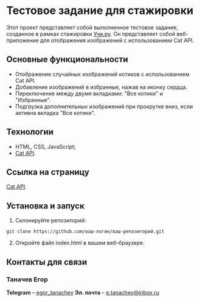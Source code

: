 # Тестовое задание для стажировки

Этот проект представляет собой выполненное тестовое задание, созданное в рамках стажировки [Учи.ру](uchi.ru). Он представляет собой веб-приложение для отображения изображений с использованием Cat API.

## Основные функциональности

- Отображение случайных изображений котиков с использованием Cat API.
- Добавление изображений в избранные, нажав на иконку сердца.
- Переключение между двумя вкладками: "Все котики" и "Избранные".
- Подгрузка дополнительных изображений при прокрутке вниз, если активна вкладка "Все котики".

## Технологии

- HTML, CSS, JavaScript;
- [Cat API](https://thecatapi.com/).

## Ссылка на страницу
[Cat API](https://thecatapi.com/).

## Установка и запуск

1. Склонируйте репозиторий:

```
git clone https://github.com/ваш-логин/ваш-репозиторий.git
```

2. Откройте файл index.html в вашем веб-браузере.

## Контакты для связи

### Таначев Егор
**Telegram** – [egor_tanachev](https://t.me/egor_tanachev)
**Эл. почта** – [e.tanachev@inbox.ru](mailto:e.tanachev@inbox.ru)